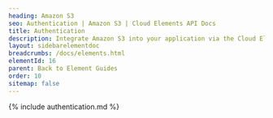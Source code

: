```yaml
---
heading: Amazon S3
seo: Authentication | Amazon S3 | Cloud Elements API Docs
title: Authentication
description: Integrate Amazon S3 into your application via the Cloud Elements APIs.
layout: sidebarelementdoc
breadcrumbs: /docs/elements.html
elementId: 16
parent: Back to Element Guides
order: 10
sitemap: false
---
```


{% include authentication.md %}
